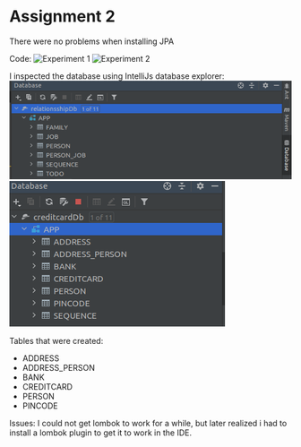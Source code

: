 # Assignment 2

There were no problems when installing JPA

Code:
![Experiment 1](jpabasic)
![Experiment 2](creditcard)

I inspected the database using IntelliJs database explorer:
![Database Explorer](database.png)
![Database Explorer](database2.png)

Tables that were created:
* ADDRESS
* ADDRESS\_PERSON
* BANK
* CREDITCARD
* PERSON
* PINCODE


Issues:
I could not get lombok to work for a while, but later realized i had to install a lombok plugin to get it to work in the IDE.
